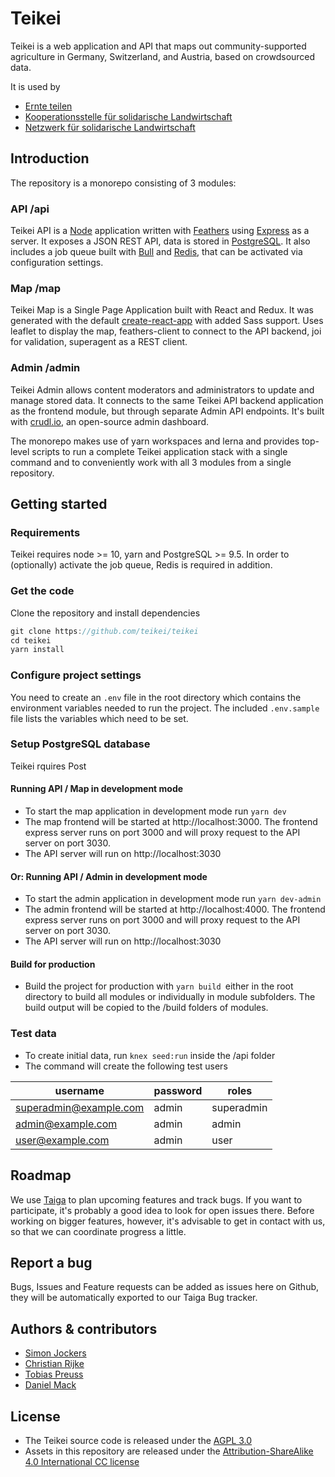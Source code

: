 # Teikei

Teikei is a web application and API that maps out community-supported agriculture in Germany, Switzerland, and Austria, based on crowdsourced data.

It is used by

* [Ernte teilen](https://ernte-teilen.org)
* [Kooperationsstelle für solidarische Landwirtschaft](solawi_ch)
* [Netzwerk für solidarische Landwirtschaft](solawi_de)

## Introduction

The repository is a monorepo consisting of 3 modules: 

### API /api

Teikei API is a [Node](https://nodejs.org/en/) application written with [Feathers](https://feathersjs.com/) using [Express](https://expressjs.com/) as a server. It exposes a JSON REST API, data is stored in [PostgreSQL](https://www.postgresql.org/). It also includes a job queue built with [Bull](https://github.com/OptimalBits/bull) and [Redis](https://redis.io/), that can be activated via configuration settings.

### Map /map

Teikei Map is a Single Page Application built with React and Redux. It was generated with the default [create-react-app](https://github.com/facebook/create-react-app) with added Sass support. Uses leaflet to display the map, feathers-client to connect to the API backend, joi for validation, superagent as a  REST client.

### Admin /admin

Teikei Admin allows content moderators and administrators to update and manage stored data. It connects to the same Teikei API backend application as the frontend module, but through separate Admin API endpoints. It's built with [crudl.io](https://crudl.io/), an open-source admin dashboard.

The monorepo makes use of yarn workspaces and lerna and provides top-level scripts to run a complete Teikei application stack with a single command and to conveniently work with all 3 modules from a single repository.

## Getting started 

### Requirements

Teikei requires node >= 10,  yarn and PostgreSQL >= 9.5. In order to (optionally) activate the job queue, Redis is required in addition.

### Get the code

Clone the repository and install dependencies

```javascript
git clone https://github.com/teikei/teikei
cd teikei
yarn install
```

### Configure project settings

You need to create an `.env` file in the root directory which contains the environment variables needed to run the project. The included `.env.sample` file lists the variables which need to be set.

### Setup PostgreSQL database

Teikei rquires Post

#### Running API / Map in development mode

* To start the map application in development mode run `yarn dev`
* The map frontend will be started at http://localhost:3000. The frontend express server runs on port 3000 and will proxy request to the API server on port 3030.
* The API server will run on http://localhost:3030

#### Or: Running  API / Admin in development mode

* To start the admin application in development mode run `yarn dev-admin`
* The admin frontend will be started at http://localhost:4000. The frontend express server runs on port 3000 and will proxy request to the API server on port 3030.
* The API server will run on http://localhost:3030

#### Build for production

* Build the project for production with `yarn build `either in the root directory to build all modules or individually in module subfolders. The build output will be copied to the /build folders of modules.

### Test data

* To create initial data, run `knex seed:run` inside the /api folder
* The command will create the following test users

|username              |password    |roles     |
|----------------------|------------|----------|
|superadmin@example.com|admin       |superadmin|
|admin@example.com     |admin       |admin     |
|user@example.com      |admin       |user      |

## Roadmap

We use [Taiga](https://tree.taiga.io/project/sjockers-teikeinext/kanban) to plan upcoming features and track bugs. If you want to participate, it's probably a good idea to look for open issues there. Before working on bigger features, however, it's advisable to get in contact with us, so that we can coordinate progress a little.

## Report a bug

Bugs, Issues and Feature requests can be added as issues here on Github, they will be automatically exported to our Taiga Bug tracker. 

## Authors & contributors

* [Simon Jockers](https://github.com/sjockers)
* [Christian Rijke](https://github.com/crijke)
* [Tobias Preuss](https://github.com/johnjohndoe)
* [Daniel Mack](https://github.com/zonque)

## License

* The Teikei source code is released under the [AGPL 3.0](https://www.gnu.org/licenses/agpl-3.0.html)
* Assets in this repository are released under the [Attribution-ShareAlike 4.0 International CC license](http://creativecommons.org/licenses/by-sa/4.0/)
